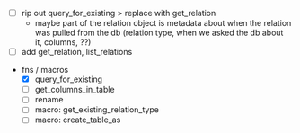 - [ ] rip out query_for_existing > replace with get_relation
  - maybe part of the relation object is metadata about when the relation was pulled
    from the db (relation type, when we asked the db about it, columns, ??)
- [ ] add get_relation, list_relations
- fns / macros
  - [x] query_for_existing
  - [ ] get_columns_in_table
  - [ ] rename
  - [ ] macro: get_existing_relation_type
  - [ ] macro: create_table_as
